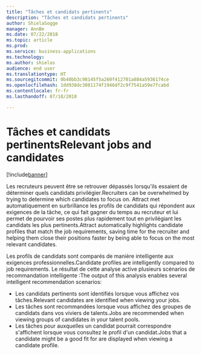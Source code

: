 ```yaml
---
title: "Tâches et candidats pertinents"
description: "Tâches et candidats pertinents"
author: ShielaSogge
manager: AnnBe
ms.date: 07/22/2018
ms.topic: article
ms.prod: 
ms.service: business-applications
ms.technology: 
ms.author: shielas
audience: end user
ms.translationtype: HT
ms.sourcegitcommit: 0b40bb3c98145f5a260f412701a884a5936174ce
ms.openlocfilehash: 1dd938dc3081174f1946df2c9f7541a59e7fcabd
ms.contentlocale: fr-fr
ms.lasthandoff: 07/18/2018

---
```


# <a name="relevant-jobs-and-candidates"></a><span data-ttu-id="c9a45-103">Tâches et candidats pertinents</span><span class="sxs-lookup"><span data-stu-id="c9a45-103">Relevant jobs and candidates</span></span>

[!include[banner](../../../includes/banner.md)]


<span data-ttu-id="c9a45-104">Les recruteurs peuvent être se retrouver dépassés lorsqu'ils essaient de déterminer quels candidats privilégier.</span><span class="sxs-lookup"><span data-stu-id="c9a45-104">Recruiters can be overwhelmed by trying to determine which candidates to focus on.</span></span>
<span data-ttu-id="c9a45-105">Attract met automatiquement en surbrillance les profils de candidats qui répondent aux exigences de la tâche, ce qui fait gagner du temps au recruteur et lui permet de pourvoir ses postes plus rapidement tout en privilégiant les candidats les plus pertinents.</span><span class="sxs-lookup"><span data-stu-id="c9a45-105">Attract automatically highlights candidate profiles that match the job requirements, saving time for the recruiter and helping them close their positions faster by being able to focus on the most relevant candidates.</span></span>

<span data-ttu-id="c9a45-106">Les profils de candidats sont comparés de manière intelligente aux exigences professionnelles.</span><span class="sxs-lookup"><span data-stu-id="c9a45-106">Candidate profiles are intelligently compared to job requirements.</span></span> <span data-ttu-id="c9a45-107">Le résultat de cette analyse active plusieurs scénarios de recommandation intelligente :</span><span class="sxs-lookup"><span data-stu-id="c9a45-107">The output of this analysis enables several intelligent recommendation scenarios:</span></span>

-   <span data-ttu-id="c9a45-108">Les candidats pertinents sont identifiés lorsque vous affichez vos tâches.</span><span class="sxs-lookup"><span data-stu-id="c9a45-108">Relevant candidates are identified when viewing your jobs.</span></span>
-   <span data-ttu-id="c9a45-109">Les tâches sont recommandées lorsque vous affichez des groupes de candidats dans vos viviers de talents.</span><span class="sxs-lookup"><span data-stu-id="c9a45-109">Jobs are recommended when viewing groups of candidates in your talent pools.</span></span>
-   <span data-ttu-id="c9a45-110">Les tâches pour auxquelles un candidat pourrait correspondre s'affichent lorsque vous consultez le profil d'un candidat.</span><span class="sxs-lookup"><span data-stu-id="c9a45-110">Jobs that a candidate might be a good fit for are displayed when viewing a candidate profile.</span></span>
    
<!--
## Who uses this feature
Recruiters
## Availability
Cloud
## Regional availability
Global
-->

